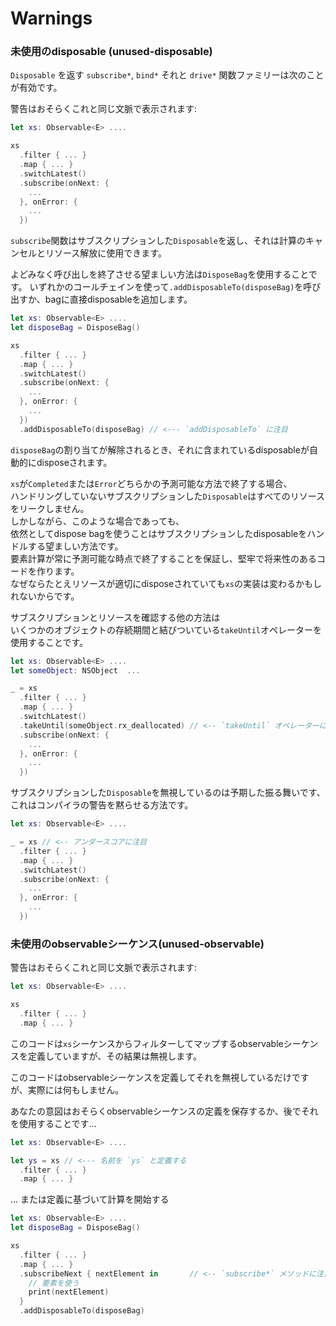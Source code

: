 Warnings
========

### <a name="unused-disposable"></a>未使用のdisposable (unused-disposable)

`Disposable` を返す `subscribe*`, `bind*` それと `drive*` 関数ファミリーは次のことが有効です。

警告はおそらくこれと同じ文脈で表示されます:

```Swift
let xs: Observable<E> ....

xs
  .filter { ... }
  .map { ... }
  .switchLatest()
  .subscribe(onNext: {
    ...
  }, onError: {
    ...
  })  
```

`subscribe`関数はサブスクリプションした`Disposable`を返し、それは計算のキャンセルとリソース解放に使用できます。

よどみなく呼び出しを終了させる望ましい方法は`DisposeBag`を使用することです。
いずれかのコールチェインを使って`.addDisposableTo(disposeBag)`を呼び出すか、bagに直接disposableを追加します。

```Swift
let xs: Observable<E> ....
let disposeBag = DisposeBag()

xs
  .filter { ... }
  .map { ... }
  .switchLatest()
  .subscribe(onNext: {
    ...
  }, onError: {
    ...
  })
  .addDisposableTo(disposeBag) // <--- `addDisposableTo` に注目
```

`disposeBag`の割り当てが解除されるとき、それに含まれているdisposableが自動的にdisposeされます。

`xs`が`Completed`または`Error`どちらかの予測可能な方法で終了する場合、  
ハンドリングしていないサブスクリプションした`Disposable`はすべてのリソースをリークしません。  
しかしながら、このような場合であっても、  
依然としてdispose bagを使うことはサブスクリプションしたdisposableをハンドルする望ましい方法です。  
要素計算が常に予測可能な時点で終了することを保証し、堅牢で将来性のあるコードを作ります。  
なぜならたとえリソースが適切にdisposeされていても`xs`の実装は変わるかもしれないからです。

サブスクリプションとリソースを確認する他の方法は  
いくつかのオブジェクトの存続期間と結びついている`takeUntil`オペレーターを使用することです。

```Swift
let xs: Observable<E> ....
let someObject: NSObject  ...

_ = xs
  .filter { ... }
  .map { ... }
  .switchLatest()
  .takeUntil(someObject.rx_deallocated) // <-- `takeUntil` オペレーターに注目
  .subscribe(onNext: {
    ...
  }, onError: {
    ...
  })
```

サブスクリプションした`Disposable`を無視しているのは予期した振る舞いです、これはコンパイラの警告を黙らせる方法です。

```Swift
let xs: Observable<E> ....

_ = xs // <-- アンダースコアに注目
  .filter { ... }
  .map { ... }
  .switchLatest()
  .subscribe(onNext: {
    ...
  }, onError: {
    ...
  })
```

### <a name="unused-observable"></a>未使用のobservableシーケンス(unused-observable)

警告はおそらくこれと同じ文脈で表示されます:

```Swift
let xs: Observable<E> ....

xs
  .filter { ... }
  .map { ... }
```

このコードは`xs`シーケンスからフィルターしてマップするobservableシーケンスを定義していますが、その結果は無視します。

このコードはobservableシーケンスを定義してそれを無視しているだけですが、実際には何もしません。

あなたの意図はおそらくobservableシーケンスの定義を保存するか、後でそれを使用することです...

```Swift
let xs: Observable<E> ....

let ys = xs // <--- 名前を `ys` と定義する
  .filter { ... }
  .map { ... }
```

... または定義に基づいて計算を開始する

```Swift
let xs: Observable<E> ....
let disposeBag = DisposeBag()

xs
  .filter { ... }
  .map { ... }
  .subscribeNext { nextElement in       // <-- `subscribe*` メソッドに注目
    // 要素を使う
    print(nextElement)
  }
  .addDisposableTo(disposeBag)
```
